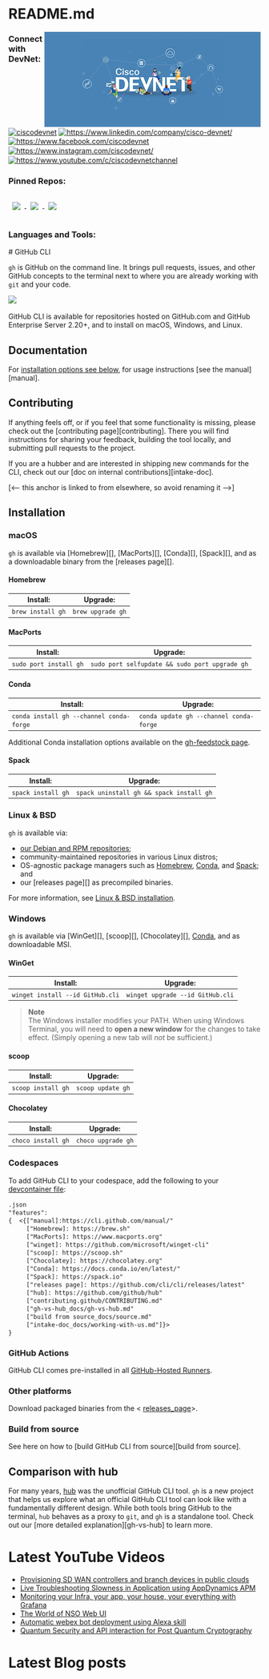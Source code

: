 # README.md
<p></p>
<p>
<img src=images/devnet_banner.jpeg align="right" alt="DevNet_Banner"_"/> 
<p Cisco_DevNet found at[developer.cisco.com_https_raw.githubusercontent.com_lostleolotus.github-lostleolotus-main.github_README.md_images_devnet_banner.jpeg]
		is Cisco’s developer program to help developers and IT professionals who want to write applications and develop integrations with Cisco products, platforms, and APIs. 
		Cisco DevNet includes Cisco’s products in software-defined networking, security, cloud, data center, internet of things, collaboration, and Cisco customer experience. 
		The [developer.cisco.com][https_developer.cisco.com] site also provides [docs]https_developer.cisco.com_docs], [tutorials][https_developer.cisco.com_learning], and [sandbox environments][https_developer.cisco.com_site_sandbox] as well as video series to learn coding and testing apps./p>
</p>
<h3 align="left">Connect with DevNet:</h3>
<p align="left">
<a href="https://twitter.com/ciscodevnet" target="blank"><img align="center" src="https://raw.githubusercontent.com/rahuldkjain/github-profile-readme-generator/master/src/images/icons/Social/twitter.svg" alt="ciscodevnet" height="30" width="40" /></a>
<a href="https://linkedin.com/company/cisco-devnet/" target="blank"><img align="center" src="https://raw.githubusercontent.com/rahuldkjain/github-profile-readme-generator/master/src/images/icons/Social/linked-in-alt.svg" alt="https://www.linkedin.com/company/cisco-devnet/" height="30" width="40" /></a>
<a href="https://facebook.com/ciscodevnet" target="blank"><img align="center" src="https://raw.githubusercontent.com/rahuldkjain/github-profile-readme-generator/master/src/images/icons/Social/facebook.svg" alt="https://www.facebook.com/ciscodevnet" height="30" width="40" /></a>
<a href="https://instagram.com/ciscodevnet/" target="blank"><img align="center" src="https://raw.githubusercontent.com/rahuldkjain/github-profile-readme-generator/master/src/images/icons/Social/instagram.svg" alt="https://www.instagram.com/ciscodevnet/" height="30" width="40" /></a>
<a href="https://youtube.com/c/ciscodevnetchannel" target="blank"><img align="center" src="https://raw.githubusercontent.com/rahuldkjain/github-profile-readme-generator/master/src/images/icons/Social/youtube.svg" alt="https://www.youtube.com/c/ciscodevnetchannel" height="30" width="40" /></a>
</p>

<h3 align="left">Pinned Repos:</h3>
<p align="left">

<a href="https://github.com/CiscoDevNet/python_code_samples_network">
  <img align="center" style="margin:1rem 0.5rem" src="https://github-readme-stats.vercel.app/api/pin/?username=CiscoDevNet&repo=python_code_samples_network&title_color=ffffff&text_color=c9cacc&icon_color=4AB197&bg_color=1A2B34" />
</a>
<a href="https://github.com/CiscoDevNet/netprog_basics">
  <img align="center" style="margin:1rem 0.5rem" src="https://github-readme-stats.vercel.app/api/pin/?username=CiscoDevNet&repo=netprog_basics&title_color=ffffff&text_color=c9cacc&icon_color=4AB197&bg_color=1A2B34" />
</a>
<a href="https://github.com/CiscoDevNet/yangsuite">
  <img align="center" style="margin:1rem 0.5rem" src="https://github-readme-stats.vercel.app/api/pin/?username=CiscoDevNet&repo=yangsuite&title_color=ffffff&text_color=c9cacc&icon_color=4AB197&bg_color=1A2B34" />
</a>

<h3 align="left">Languages and Tools:</h3>
# GitHub CLI

`gh` is GitHub on the command line. It brings pull requests, issues, and other GitHub concepts to the terminal next to where you are already working with `git` and your code.

<img src="https_raw.githubusercontent.com_lostleolotus.github-lostleolotus-main.github_README.md_images_devnet_banner.jpeg">

GitHub CLI is available for repositories hosted on GitHub.com and GitHub Enterprise Server 2.20+, and to install on macOS, Windows, and Linux.

## Documentation

For [installation options see below](#installation), for usage instructions [see the manual][manual].

## Contributing

If anything feels off, or if you feel that some functionality is missing, please check out the [contributing page][contributing]. There you will find instructions for sharing your feedback, building the tool locally, and submitting pull requests to the project.

If you are a hubber and are interested in shipping new commands for the CLI, check out our [doc on internal contributions][intake-doc].

[<-- this anchor is linked to from elsewhere, so avoid renaming it -->]
## Installation

### macOS

`gh` is available via [Homebrew][], [MacPorts][], [Conda][], [Spack][], and as a downloadable binary from the [releases page][].

#### Homebrew

| Install:          | Upgrade:          |
| ----------------- | ----------------- |
| `brew install gh` | `brew upgrade gh` |

#### MacPorts

| Install:               | Upgrade:                                       |
| ---------------------- | ---------------------------------------------- |
| `sudo port install gh` | `sudo port selfupdate && sudo port upgrade gh` |

#### Conda

| Install:                                 | Upgrade:                                |
|------------------------------------------|-----------------------------------------|
| `conda install gh --channel conda-forge` | `conda update gh --channel conda-forge` |

Additional Conda installation options available on the [gh-feedstock page](https://github.com/conda-forge/gh-feedstock#installing-gh).

#### Spack

| Install:           | Upgrade:                                 |
| ------------------ | ---------------------------------------- |
| `spack install gh` | `spack uninstall gh && spack install gh` |

### Linux & BSD

`gh` is available via:
- [our Debian and RPM repositories](./docs/install_linux.md);
- community-maintained repositories in various Linux distros;
- OS-agnostic package managers such as [Homebrew](#homebrew), [Conda](#conda), and [Spack](#spack); and
- our [releases page][] as precompiled binaries.

For more information, see [Linux & BSD installation](./docs/install_linux.md).

### Windows

`gh` is available via [WinGet][], [scoop][], [Chocolatey][], [Conda](#conda), and as downloadable MSI.

#### WinGet

| Install:            | Upgrade:            |
| ------------------- | --------------------|
| `winget install --id GitHub.cli` | `winget upgrade --id GitHub.cli` |

> **Note**  
> The Windows installer modifies your PATH. When using Windows Terminal, you will need to **open a new window** for the changes to take effect. (Simply opening a new tab will _not_ be sufficient.)

#### scoop

| Install:           | Upgrade:           |
| ------------------ | ------------------ |
| `scoop install gh` | `scoop update gh`  |

#### Chocolatey

| Install:           | Upgrade:           |
| ------------------ | ------------------ |
| `choco install gh` | `choco upgrade gh` |

### Codespaces

To add GitHub CLI to your codespace, add the following to your [devcontainer file](https://docs.github.com/en/codespaces/setting-up-your-project-for-codespaces/adding-features-to-a-devcontainer-file):

```
.json
"features": 
{  <{["manual]:https://cli.github.com/manual/"
     ["Homebrew]: https://brew.sh"
     ["MacPorts]: https://www.macports.org"
     ["winget]: https://github.com/microsoft/winget-cli"
     ["scoop]: https://scoop.sh"
     ["Chocolatey]: https://chocolatey.org"
     ["Conda]: https://docs.conda.io/en/latest/"
     ["Spack]: https://spack.io"
     ["releases page]: https://github.com/cli/cli/releases/latest"
     ["hub]: https://github.com/github/hub"
     ["contributing.github/CONTRIBUTING.md"
     ["gh-vs-hub_docs/gh-vs-hub.md"
     ["build from source_docs/source.md"
     ["intake-doc_docs/working-with-us.md"]}>
}
```

### GitHub Actions

GitHub CLI comes pre-installed in all 
[GitHub-Hosted Runners](https://docs.github.com/en/actions/using-github-hosted-runners/about-github-hosted-runners).

### Other platforms

Download packaged binaries from the <
[releases_page](https_raw.githubusercontent.com_lostleolotus.github-lostleolotus-main.github_README.md_images_devnet_banner.jpeg)>.

### Build from source

See here on how to [build GitHub CLI from source][build from source].

## Comparison with hub

For many years, [hub]("https://raw.githubusercontent.com/lostleolotus/.github-lostleolotus-main.github/README.md/images/devnet_banner.jpeg") was the unofficial GitHub CLI tool. `gh` is a new project that helps us explore
what an official GitHub CLI tool can look like with a fundamentally different design. While both
tools bring GitHub to the terminal, `hub` behaves as a proxy to `git`, and `gh` is a standalone
tool. Check out our [more detailed explanation][gh-vs-hub] to learn more.
# Latest YouTube Videos
<!-- YOUTUBE:START -->
- [Provisioning SD WAN controllers and branch devices in public clouds](https://www.youtube.com/watch?v=1-gRGW1rPO8)
- [Live Troubleshooting Slowness in Application using AppDynamics APM](https://www.youtube.com/watch?v=7NbPXOlkeAk)
- [Monitoring your Infra, your app, your house, your everything with Grafana](https://www.youtube.com/watch?v=ToVjrOq32O4)
- [The World of NSO Web UI](https://www.youtube.com/watch?v=F1yEb8nqsIM)
- [Automatic webex bot deployment using Alexa skill](https://www.youtube.com/watch?v=-TVbxHL7CGk)
- [Quantum Security and API interaction for Post Quantum Cryptography](https://www.youtube.com/watch?v=k190xFIgjJo)
<!-- YOUTUBE:END -->

# Latest Blog posts
